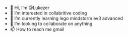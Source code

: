 - 👋 Hi, I’m @Lukezer
- 👀 I’m interested in collabritive coding
- 🌱 I’m currently learning lego mindstorm ev3 advanced
- 💞️ I’m looking to collaborate on anything
- 📫 How to reach me gmail

<!---
Lukezer/Lukezer is a ✨ special ✨ repository because its `README.md` (this file) appears on your GitHub profile.
You can click the Preview link to take a look at your changes.
--->
